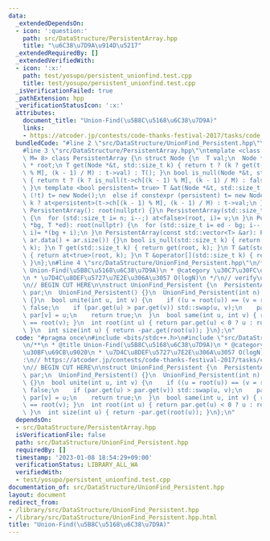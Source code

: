 ```yaml
---
data:
  _extendedDependsOn:
  - icon: ':question:'
    path: src/DataStructure/PersistentArray.hpp
    title: "\u6C38\u7D9A\u914D\u5217"
  _extendedRequiredBy: []
  _extendedVerifiedWith:
  - icon: ':x:'
    path: test/yosupo/persistent_unionfind.test.cpp
    title: test/yosupo/persistent_unionfind.test.cpp
  _isVerificationFailed: true
  _pathExtension: hpp
  _verificationStatusIcon: ':x:'
  attributes:
    document_title: "Union-Find(\u5B8C\u5168\u6C38\u7D9A)"
    links:
    - https://atcoder.jp/contests/code-thanks-festival-2017/tasks/code_thanks_festival_2017_h
  bundledCode: "#line 2 \"src/DataStructure/UnionFind_Persistent.hpp\"\n#include <bits/stdc++.h>\n\
    #line 3 \"src/DataStructure/PersistentArray.hpp\"\ntemplate <class T, std::size_t\
    \ M= 8> class PersistentArray {\n struct Node {\n  T val;\n  Node *ch[M];\n }\
    \ * root;\n T get(Node *&t, std::size_t k) { return t ? (k ? get(t->ch[(k - 1)\
    \ % M], (k - 1) / M) : t->val) : T(); }\n bool is_null(Node *&t, std::size_t k)\
    \ { return t ? (k ? is_null(t->ch[(k - 1) % M], (k - 1) / M) : false) : true;\
    \ }\n template <bool persistent= true> T &at(Node *&t, std::size_t k) {\n  if\
    \ (!t) t= new Node();\n  else if constexpr (persistent) t= new Node(*t);\n  return\
    \ k ? at<persistent>(t->ch[(k - 1) % M], (k - 1) / M) : t->val;\n }\npublic:\n\
    \ PersistentArray(): root(nullptr) {}\n PersistentArray(std::size_t n, T v): root(nullptr)\
    \ {\n  for (std::size_t i= n; i--;) at<false>(root, i)= v;\n }\n PersistentArray(T\
    \ *bg, T *ed): root(nullptr) {\n  for (std::size_t i= ed - bg; i--;) at<false>(root,\
    \ i)= *(bg + i);\n }\n PersistentArray(const std::vector<T> &ar): PersistentArray(ar.data(),\
    \ ar.data() + ar.size()) {}\n bool is_null(std::size_t k) { return is_null(root,\
    \ k); }\n T get(std::size_t k) { return get(root, k); }\n T &at(std::size_t k)\
    \ { return at<true>(root, k); }\n T &operator[](std::size_t k) { return at(k);\
    \ }\n};\n#line 4 \"src/DataStructure/UnionFind_Persistent.hpp\"\n/**\n * @title\
    \ Union-Find(\u5B8C\u5168\u6C38\u7D9A)\n * @category \u30C7\u30FC\u30BF\u69CB\u9020\
    \n * \u7D4C\u8DEF\u5727\u7E2E\u306A\u3057 O(logN)\n */\n// verify\u7528:\n// https://atcoder.jp/contests/code-thanks-festival-2017/tasks/code_thanks_festival_2017_h\n\
    \n// BEGIN CUT HERE\n\nstruct UnionFind_Persistent {\n  PersistentArray<int, 64>\
    \ par;\n  UnionFind_Persistent() {}\n  UnionFind_Persistent(int n) : par(n, -1)\
    \ {}\n  bool unite(int u, int v) {\n    if ((u = root(u)) == (v = root(v))) return\
    \ false;\n    if (par.get(u) > par.get(v)) std::swap(u, v);\n    par[u] += par.get(v),\
    \ par[v] = u;\n    return true;\n  }\n  bool same(int u, int v) { return root(u)\
    \ == root(v); }\n  int root(int u) { return par.get(u) < 0 ? u : root(par.get(u));\
    \ }\n  int size(int u) { return -par.get(root(u)); }\n};\n"
  code: "#pragma once\n#include <bits/stdc++.h>\n#include \"src/DataStructure/PersistentArray.hpp\"\
    \n/**\n * @title Union-Find(\u5B8C\u5168\u6C38\u7D9A)\n * @category \u30C7\u30FC\
    \u30BF\u69CB\u9020\n * \u7D4C\u8DEF\u5727\u7E2E\u306A\u3057 O(logN)\n */\n// verify\u7528\
    :\n// https://atcoder.jp/contests/code-thanks-festival-2017/tasks/code_thanks_festival_2017_h\n\
    \n// BEGIN CUT HERE\n\nstruct UnionFind_Persistent {\n  PersistentArray<int, 64>\
    \ par;\n  UnionFind_Persistent() {}\n  UnionFind_Persistent(int n) : par(n, -1)\
    \ {}\n  bool unite(int u, int v) {\n    if ((u = root(u)) == (v = root(v))) return\
    \ false;\n    if (par.get(u) > par.get(v)) std::swap(u, v);\n    par[u] += par.get(v),\
    \ par[v] = u;\n    return true;\n  }\n  bool same(int u, int v) { return root(u)\
    \ == root(v); }\n  int root(int u) { return par.get(u) < 0 ? u : root(par.get(u));\
    \ }\n  int size(int u) { return -par.get(root(u)); }\n};\n"
  dependsOn:
  - src/DataStructure/PersistentArray.hpp
  isVerificationFile: false
  path: src/DataStructure/UnionFind_Persistent.hpp
  requiredBy: []
  timestamp: '2023-01-08 18:54:29+09:00'
  verificationStatus: LIBRARY_ALL_WA
  verifiedWith:
  - test/yosupo/persistent_unionfind.test.cpp
documentation_of: src/DataStructure/UnionFind_Persistent.hpp
layout: document
redirect_from:
- /library/src/DataStructure/UnionFind_Persistent.hpp
- /library/src/DataStructure/UnionFind_Persistent.hpp.html
title: "Union-Find(\u5B8C\u5168\u6C38\u7D9A)"
---
```

